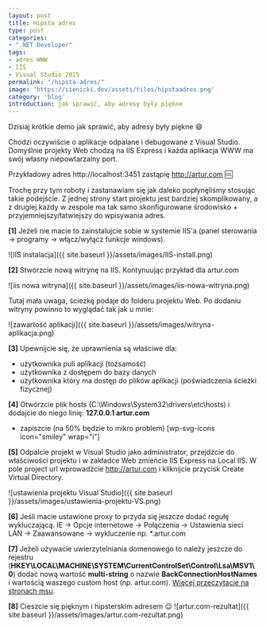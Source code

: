 ```yaml
---
layout: post
title: Hipsta adres
type: post
categories:
- ".NET Developer"
tags:
- adres WWW
- IIS
- Visual Studio 2015
permalink: "/hipsta-adres/"
image: 'https://sienicki.dev/assets/tiles/hipstaadres.png'
category: 'blog' 
introduction: jak sprawić, aby adresy były piękne
---
```

Dzisiaj krótkie demo jak sprawić, aby adresy były piękne :smile:

Chodzi oczywiście o aplikacje odpalane i debugowane z Visual Studio. 
Domyślnie projekty Web chodzą na IIS Express i każda aplikacja WWW ma swój własny niepowtarzalny port.

Przykładowy adres http://localhost:3451 zastąpię http://artur.com :cool:

Trochę przy tym roboty i zastanawiam się jak daleko popłynęliśmy stosując takie podejście. 
Z jednej strony start projektu jest bardziej skomplikowany, 
a z drugiej każdy w zespole ma tak samo skonfigurowane środowisko + przyjemniejszy/łatwiejszy do wpisywania adres.

**[1]** Jeżeli nie macie to zainstalujcie sobie w systemie IIS'a (panel sterowania -> programy -> włącz/wyłącz funkcje windows).

![IIS instalacja]({{ site.baseurl }}/assets/images/IIS-install.png)

**[2]** Stwórzcie nową witrynę na IIS. Kontynuując przykład dla artur.com

![iis nowa witryna]({{ site.baseurl }}/assets/images/iis-nowa-witryna.png)

Tutaj mała uwaga, ścieżkę podaje do folderu projektu Web. Po dodaniu witryny powinno to wyglądać tak jak u mnie:

![zawartość aplikacji]({{ site.baseurl }}/assets/images/witryna-aplikacja.png)

**[3]** Upewnijcie się, że uprawnienia są właściwe dla:

- użytkownika puli aplikacji (tożsamość)
- użytkownika z dostępem do bazy danych
- użytkownika który ma dostęp do plików aplikacji (poświadczenia ścieżki fizycznej)

**[4]** Otwórzcie plik hosts (C:\Windows\System32\drivers\etc\hosts) i dodajcie do niego linię:  **127.0.0.1 artur.com**

+ zapiszcie (na 50% będzie to mikro problem) [wp-svg-icons icon="smiley" wrap="i"]

**[5]** Odpalcie projekt w Visual Studio jako administrator, przejdźcie do właściwości projektu i w zakładce Web zmieńcie IIS Express na Local IIS. W pole project url wprowadźcie http://artur.com i kliknijcie przycisk Create Virtual Directory.

![ustawienia projektu Visual Studio]({{ site.baseurl }}/assets/images/ustawienia-projektu-VS.png)

**[6]** Jeśli macie ustawione proxy to przyda się jeszcze dodać regułę wykluczającą. IE -> Opcje internetowe -> Połączenia -> Ustawienia sieci LAN -> Zaawansowane -> wykluczenie np. \*.artur.com

**[7]** Jeżeli używacie uwierzytelniania domenowego to należy jeszcze do rejestru (**HKEY\LOCAL\MACHINE\SYSTEM\CurrentControlSet\Control\Lsa\MSV1\0**) 
dodać nową wartość **multi-string** o nazwie  **BackConnectionHostNames** i wartością waszego custom host (np. artur.com). 
[Więcej przeczytacie na stronach msu](http://support.microsoft.com/en-us/kb/896861 "Więcej przeczytacie na stronach msu").

**[8]** Cieszcie się pięknym i hipsterskim adresem :wink:
![artur.com-rezultat]({{ site.baseurl }}/assets/images/artur.com-rezultat.png)